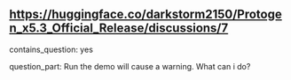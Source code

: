 ## https://huggingface.co/darkstorm2150/Protogen_x5.3_Official_Release/discussions/7

contains_question: yes

question_part: Run the demo will cause a warning. What can i do?
